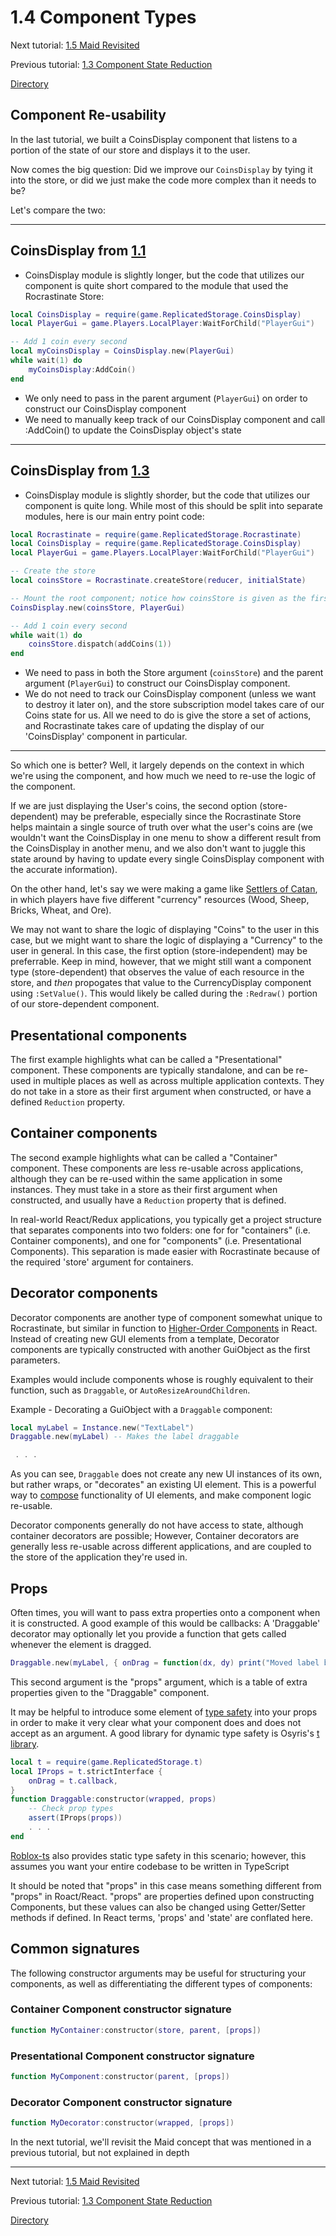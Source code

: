 # 1.4 Component Types

Next tutorial: [1.5 Maid Revisited](1-5-maid-revisited.md)

Previous tutorial: [1.3 Component State Reduction](1-3-component-state-reduction.md)

[Directory](../readme.md#tutorial)

## Component Re-usability

In the last tutorial, we built a CoinsDisplay component that listens to a portion of the state of our store and displays it to the user.

Now comes the big question: Did we improve our `CoinsDisplay` by tying it into the store, or did we just make the code more complex than it needs to be?

Let's compare the two:

--- 
## CoinsDisplay from [1.1](1-1-introduction.md#final-code)

* CoinsDisplay module is slightly longer, but the code that utilizes our component is quite short compared to the module that used the Rocrastinate Store:
```lua
local CoinsDisplay = require(game.ReplicatedStorage.CoinsDisplay)
local PlayerGui = game.Players.LocalPlayer:WaitForChild("PlayerGui")

-- Add 1 coin every second
local myCoinsDisplay = CoinsDisplay.new(PlayerGui)
while wait(1) do
    myCoinsDisplay:AddCoin()
end
```
* We only need to pass in the parent argument (`PlayerGui`) on order to construct our CoinsDisplay component
* We need to manually keep track of our CoinsDisplay component and call :AddCoin() to update the CoinsDisplay object's state

---
## CoinsDisplay from [1.3](1-3-component-state-reduction.md#final-code)
* CoinsDisplay module is slightly shorder, but the code that utilizes our component is quite long. While most of this should be split into separate modules, here is our main entry point code:
```lua
local Rocrastinate = require(game.ReplicatedStorage.Rocrastinate)
local CoinsDisplay = require(game.ReplicatedStorage.CoinsDisplay)
local PlayerGui = game.Players.LocalPlayer:WaitForChild("PlayerGui")

-- Create the store
local coinsStore = Rocrastinate.createStore(reducer, initialState)

-- Mount the root component; notice how coinsStore is given as the first argument
CoinsDisplay.new(coinsStore, PlayerGui)

-- Add 1 coin every second
while wait(1) do
    coinsStore.dispatch(addCoins(1))
end
```
* We need to pass in both the Store argument (`coinsStore`) and the parent argument (`PlayerGui`) to construct our CoinsDisplay component.
* We do not need to track our CoinsDisplay component (unless we want to destroy it later on), and the store subscription model takes care of our Coins state for us. All we need to do is give the store a set of actions, and Rocrastinate takes care of updating the display of our 'CoinsDisplay' component in particular.

---

So which one is better? Well, it largely depends on the context in which we're using the component, and how much we need to re-use the logic of the component.

If we are just displaying the User's coins, the second option (store-dependent) may be preferable, especially since the Rocrastinate Store helps maintain a single source of truth over what the user's coins are (we wouldn't want the CoinsDisplay in one menu to show a different result from the CoinsDisplay in another menu, and we also don't want to juggle this state around by having to update every single CoinsDisplay component with the accurate information).

On the other hand, let's say we were making a game like [Settlers of Catan](https://www.catan.com/), in which players have five different "currency" resources (Wood, Sheep, Bricks, Wheat, and Ore).

We may not want to share the logic of displaying "Coins" to the user in this case, but we might want to share the logic of displaying a "Currency" to the user in general. In this case, the first option (store-independent) may be preferrable. Keep in mind, however, that we might still want a component type (store-dependent) that observes the value of each resource in the store, and *then* propogates that value to the CurrencyDisplay component using `:SetValue()`. This would likely be called during the `:Redraw()` portion of our store-dependent component.

## Presentational components

The first example highlights what can be called a "Presentational" component. These components are typically standalone, and can be re-used in multiple places as well as across multiple application contexts. They do not take in a store as their first argument when constructed, or have a defined `Reduction` property.

## Container components

The second example highlights what can be called a "Container" component. These components are less re-usable across applications, although they can be re-used within the same application in some instances. They must take in a store as their first argument when constructed, and usually have a `Reduction` property that is defined.

In real-world React/Redux applications, you typically get a project structure that separates components into two folders: one for for "containers" (i.e. Container components), and one for "components" (i.e. Presentational Components). This separation is made easier with Rocrastinate because of the required 'store' argument for containers.

## Decorator components

Decorator components are another type of component somewhat unique to Rocrastinate, but similar in function to [Higher-Order Components](https://reactjs.org/docs/higher-order-components.html) in React. Instead of creating new GUI elements from a template, Decorator components are typically constructed with another GuiObject as the first parameters.

Examples would include components whose is roughly equivalent to their function, such as `Draggable`, or `AutoResizeAroundChildren`.

Example - Decorating a GuiObject with a `Draggable` component:
```lua
local myLabel = Instance.new("TextLabel")
Draggable.new(myLabel) -- Makes the label draggable

 . . .
```

As you can see, `Draggable` does not create any new UI instances of its own, but rather wraps, or "decorates" an existing UI element. This is a powerful way to [compose](https://en.wikipedia.org/wiki/Composition_over_inheritance) functionality of UI elements, and make component logic re-usable.

Decorator components generally do not have access to state, although container decorators are possible; However, Container decorators are generally less re-usable across different applications, and are coupled to the store of the application they're used in.

## Props

Often times, you will want to pass extra properties onto a component when it is constructed. A good example of this would be callbacks: A 'Draggable' decorator may optionally let you provide a function that gets called whenever the element is dragged.

```lua
Draggable.new(myLabel, { onDrag = function(dx, dy) print("Moved label by", dx, dy) end })
```

This second argument is the "props" argument, which is a table of extra properties given to the "Draggable" component.

It may be helpful to introduce some element of [type safety](https://en.wikipedia.org/wiki/Type_safety) into your props in order to make it very clear what your component does and does not accept as an argument. A good library for dynamic type safety is Osyris's [t library](https://github.com/osyrisrblx/t).

```lua
local t = require(game.ReplicatedStorage.t)
local IProps = t.strictInterface {
    onDrag = t.callback,
}
function Draggable:constructor(wrapped, props)
    -- Check prop types
    assert(IProps(props))
    . . .
end
```
[Roblox-ts](roblox-ts.github.io) also provides static type safety in this scenario; however, this assumes you want your entire codebase to be written in TypeScript

It should be noted that "props" in this case means something different from "props" in Roact/React. "props" are properties defined upon constructing Components, but these values can also be changed using Getter/Setter methods if defined.  In React terms, 'props' and 'state' are conflated here.

## Common signatures

The following constructor arguments may be useful for structuring your components, as well as differentiating the different types of components:

### Container Component constructor signature

```lua
function MyContainer:constructor(store, parent, [props])
```
### Presentational Component constructor signature

```lua
function MyComponent:constructor(parent, [props])
```

### Decorator Component constructor signature

```lua
function MyDecorator:constructor(wrapped, [props])
```

In the next tutorial, we'll revisit the Maid concept that was mentioned in a previous tutorial, but not explained in depth

---

Next tutorial: [1.5 Maid Revisited](1-5-maid-revisited.md)

Previous tutorial: [1.3 Component State Reduction](1-3-component-state-reduction.md)

[Directory](../readme.md#tutorial)